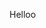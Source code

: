 Helloo 

<!---
AnimeshMalhans/AnimeshMalhans is a ✨ special ✨ repository because its `README.md` (this file) appears on your GitHub profile.
You can click the Preview link to take a look at your changes.
--->
